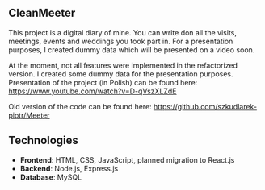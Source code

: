 ## CleanMeeter

This project is  a digital diary of mine. You can write don all the visits, meetings, events and weddings you took part in.
For a presentation purposes, I created dummy data which will be presented on a video soon.

At the moment, not all features were implemented in the refactorized version. I created some dummy data for the presentation purposes.
Presentation of the project (in Polish) can be found here: https://www.youtube.com/watch?v=D-qVszXLZdE

Old version of the code can be found here:
https://github.com/szkudlarek-piotr/Meeter


## Technologies
- **Frontend**: HTML, CSS, JavaScript, planned migration to React.js
- **Backend**: Node.js, Express.js
- **Database**: MySQL
